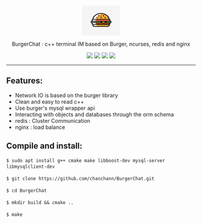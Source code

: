 <div align="center">

<img src="./docs/assets/logo.jpeg" width = "100" height = "80" alt="burger" align=center />

BurgerChat : c++ terminal IM based on Burger, ncurses, redis and nginx

![](https://img.shields.io/badge/release-v1.0-blue.svg)
![](https://img.shields.io/badge/build-passing-green.svg)
![](https://img.shields.io/badge/dependencies-up%20to%20date-green.svg)
![](https://img.shields.io/badge/license-MIT-blue.svg)

</div>

-----

## Features:
- Network IO is based on the burger library
- Clean and easy to read c++ 
- Use burger's mysql wrapper api
- Interacting with objects and databases through the orm schema
- redis : Cluster Communication
- nginx : load balance

## Compile and install:

```
$ sudo apt install g++ cmake make libboost-dev mysql-server libmysqlclient-dev

$ git clone https://github.com/chanchann/BurgerChat.git

$ cd BurgerChat

$ mkdir build && cmake ..

$ make 
```
